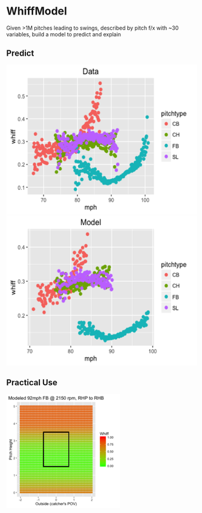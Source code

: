 # WhiffModel
Given >1M pitches leading to swings, described by pitch f/x with ~30 variables, build a model to predict and explain

## Predict
![Whiff by Pitchtype & Velocity, in the Data](https://raw.githubusercontent.com/CodyStumpo/WhiffModel/master/Data.png)
![Whiff by Pitchtype & Velocity, in the Model](https://raw.githubusercontent.com/CodyStumpo/WhiffModel/master/Model.png)

## Practical Use
![Example Use Case](https://raw.githubusercontent.com/CodyStumpo/WhiffModel/master/Where2.png)
